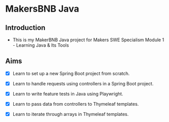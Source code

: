 # MakersBNB Java

## Introduction

- This is my MakerBNB Java project for Makers SWE Specialism Module 1 - Learning Java & Its Tools

## Aims

- [x] Learn to set up a new Spring Boot project from scratch.  
- [x] Learn to handle requests using controllers in a Spring Boot project.
- [x] Learn to write feature tests in Java using Playwright.
- [x] Learn to pass data from controllers to Thymeleaf templates.  
- [x] Learn to iterate through arrays in Thymeleaf templates.

